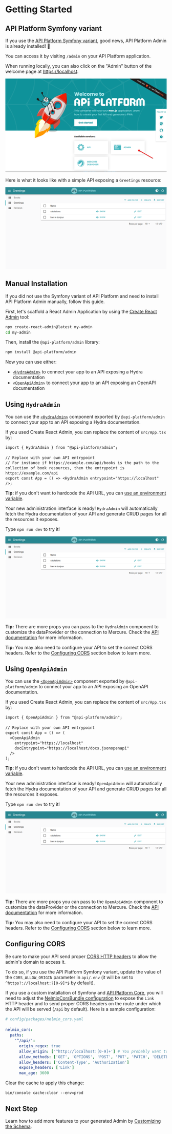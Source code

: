 # Getting Started

## API Platform Symfony variant

If you use the [API Platform Symfony variant](../symfony/), good news, API Platform Admin is already installed! 🎉

You can access it by visiting `/admin` on your API Platform application.

When running locally, you can also click on the "Admin" button of the welcome page at [https://localhost](https://localhost).

![API Platform welcome page](./images/api-platform-welcome-page.png)

Here is what it looks like with a simple API exposing a `Greetings` resource:

![Basic admin with the Greetings resource](./images/basic-admin-greetings.png)

## Manual Installation

If you did not use the Symfony variant of API Platform and need to install API Platform Admin manually, follow this guide.

First, let's scaffold a React Admin Application by using the [Create React Admin](https://marmelab.com/react-admin/CreateReactAdmin.html) tool:

```bash
npx create-react-admin@latest my-admin
cd my-admin
```

Then, install the `@api-platform/admin` library:

```bash
npm install @api-platform/admin
```

Now you can use either:

- [`<HydraAdmin>`](./getting-started.md#using-hydraadmin) to connect your app to an API exposing a Hydra documentation
- [`<OpenApiAdmin>`](./getting-started.md#using-openapiadmin) to connect your app to an API exposing an OpenAPI documentation

## Using `HydraAdmin`

You can use the [`<HydraAdmin>`](./components.md#hydraadmin) component exported by `@api-platform/admin` to connect your app to an API exposing a Hydra documentation.

If you used Create React Admin, you can replace the content of `src/App.tsx` by:

```tsx
import { HydraAdmin } from "@api-platform/admin";

// Replace with your own API entrypoint
// For instance if https://example.com/api/books is the path to the collection of book resources, then the entrypoint is https://example.com/api
export const App = () => <HydraAdmin entrypoint="https://localhost" />;
```

**Tip:** if you don't want to hardcode the API URL, you can [use an environment variable](https://vite.dev/guide/env-and-mode).

Your new administration interface is ready! `HydraAdmin` will automatically fetch the Hydra documentation of your API and generate CRUD pages for all the resources it exposes.

Type `npm run dev` to try it!

![Basic admin with the Greetings resource](./images/basic-admin-greetings.png)

**Tip:** There are more props you can pass to the `HydraAdmin` component to customize the dataProvider or the connection to Mercure. Check the [API documentation](./components.md#hydraadmin) for more information.

**Tip:** You may also need to configure your API to set the correct CORS headers. Refer to the [Configuring CORS](./getting-started.md#configuring-cors) section below to learn more.

## Using `OpenApiAdmin`

You can use the [`<OpenApiAdmin>`](./components.md#openapiadmin) component exported by `@api-platform/admin` to connect your app to an API exposing an OpenAPI documentation.

If you used Create React Admin, you can replace the content of `src/App.tsx` by:

```tsx
import { OpenApiAdmin } from "@api-platform/admin";

// Replace with your own API entrypoint
export const App = () => (
  <OpenApiAdmin
    entrypoint="https://localhost"
    docEntrypoint="https://localhost/docs.jsonopenapi"
  />
);
```

**Tip:** if you don't want to hardcode the API URL, you can [use an environment variable](https://vite.dev/guide/env-and-mode).

Your new administration interface is ready! `OpenApiAdmin` will automatically fetch the Hydra documentation of your API and generate CRUD pages for all the resources it exposes.

Type `npm run dev` to try it!

![Basic admin with the Greetings resource](./images/basic-admin-greetings.png)

**Tip:** There are more props you can pass to the `OpenApiAdmin` component to customize the dataProvider or the connection to Mercure. Check the [API documentation](./components.md#openapiadmin) for more information.

**Tip:** You may also need to configure your API to set the correct CORS headers. Refer to the [Configuring CORS](./getting-started.md#configuring-cors) section below to learn more.

## Configuring CORS

Be sure to make your API send proper [CORS HTTP headers](https://developer.mozilla.org/en-US/docs/Web/HTTP/CORS) to allow
the admin's domain to access it.

To do so, if you use the API Platform Symfony variant, update the value of the `CORS_ALLOW_ORIGIN` parameter in `api/.env` (it will be set to `^https?://localhost:?[0-9]*$`
by default).

If you use a custom installation of Symfony and [API Platform Core](../core/), you will need to adjust the [NelmioCorsBundle configuration](https://github.com/nelmio/NelmioCorsBundle#configuration) to expose the `Link` HTTP header and to send proper CORS headers on the route under which the API will be served (`/api` by default).
Here is a sample configuration:

```yaml
# config/packages/nelmio_cors.yaml

nelmio_cors:
  paths:
    '^/api/':
      origin_regex: true
      allow_origin: ['^http://localhost:[0-9]+'] # You probably want to change this regex to match your real domain
      allow_methods: ['GET', 'OPTIONS', 'POST', 'PUT', 'PATCH', 'DELETE']
      allow_headers: ['Content-Type', 'Authorization']
      expose_headers: ['Link']
      max_age: 3600
```

Clear the cache to apply this change:

```console
bin/console cache:clear --env=prod
```

## Next Step

Learn how to add more features to your generated Admin by [Customizing the Schema](./schema-org.md).